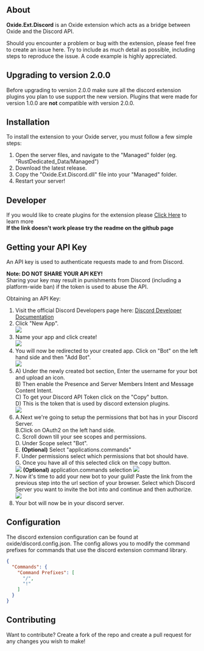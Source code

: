 ## About

**Oxide.Ext.Discord** is an Oxide extension which acts as a bridge between Oxide and the Discord API.

Should you encounter a problem or bug with the extension, please feel free to create an issue here. Try to include as much detail as possible, including steps to reproduce the issue. A code example is highly appreciated.

## Upgrading to version 2.0.0
Before upgrading to version 2.0.0 make sure all the discord extension plugins you plan to use support the new version. 
Plugins that were made for version 1.0.0 are **not** compatible with version 2.0.0.

## Installation

To install the extension to your Oxide server, you must follow a few simple steps:
1) Open the server files, and navigate to the "Managed" folder (eg. "RustDedicated_Data/Managed")
2) Download the latest release.
3) Copy the "Oxide.Ext.Discord.dll" file into your "Managed" folder.
4) Restart your server!

## Developer

If you would like to create plugins for the extension please [Click Here](https://github.com/Kirollos/Oxide.Ext.Discord/blob/master/Docs/README.md) to learn more  
**If the link doesn't work please try the readme on the github page**

## Getting your API Key

An API key is used to authenticate requests made to and from Discord.

**Note: DO NOT SHARE YOUR API KEY!**   
Sharing your key may result in punishments from Discord (including a platform-wide ban) if the token is used to abuse the API.

Obtaining an API Key:
1) Visit the official Discord Developers page here: [Discord Developer Documentation](https://discordapp.com/developers/applications/me)
2) Click "New App".  
   ![](https://i.postimg.cc/ZKwQdZZP/1-New-Application.png)
3) Name your app and click create!  
   ![](https://i.postimg.cc/Vk5V9TLx/2-Create-App-Name.png)
4) You will now be redirected to your created app. Click on "Bot" on the left hand side and then "Add Bot".  
   ![](https://i.postimg.cc/htw32rXf/3-Add-Bot.png)
5) A) Under the newly created bot section, Enter the username for your bot and upload an icon.  
   B) Then enable the Presence and Server Members Intent and Message Content Intent.  
   C) To get your Discord API Token click on the "Copy" button.  
   D) This is the token that is used by discord extension plugins.     
   ![](https://i.postimg.cc/WzPFSttB/5-discord-intents.png)
6) A.Next we're going to setup the permissions that bot has in your Discord Server.  
   B.Click on OAuth2 on the left hand side.  
   C. Scroll down till your see scopes and permissions.  
   D. Under Scope select "Bot".  
   E. __(Optional)__ Select "applications.commands"   
   F. Under permissions select which permissions that bot should have.  
   G. Once you have all of this selected click on the copy button.    
   ![](https://i.postimg.cc/ZnXStyHc/image.png)
   __(Optional)__ application.commands selection
   ![](https://i.postimg.cc/RF20DgPZ/optional-application-commands.png)
7) Now it's time to add your new bot to your guild!
   Paste the link from the previous step into the url section of your browser.
   Select which Discord Server you want to invite the bot into and continue and then authorize.  
   ![](https://i.postimg.cc/JnPXqRxm/image.png)
8) Your bot will now be in your discord server.

## Configuration

The discord extension configuration can be found at oxide/discord.config.json. 
The config allows you to modify the command prefixes for commands that use the discord extension command library.

```json
{
  "Commands": {
    "Command Prefixes": [
      "/",
      "!"
    ]
  }
}
```

## Contributing

Want to contribute? Create a fork of the repo and create a pull request for any changes you wish to make!